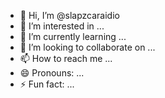 - 👋 Hi, I’m @slapzcaraidio
- 👀 I’m interested in ...
- 🌱 I’m currently learning ...
- 💞️ I’m looking to collaborate on ...
- 📫 How to reach me ...
- 😄 Pronouns: ...
- ⚡ Fun fact: ...

<!---
slapzcaraidio/slapzcaraidio is a ✨ special ✨ repository because its `README.md` (this file) appears on your GitHub profile.
You can click the Preview link to take a look at your changes.
--->
